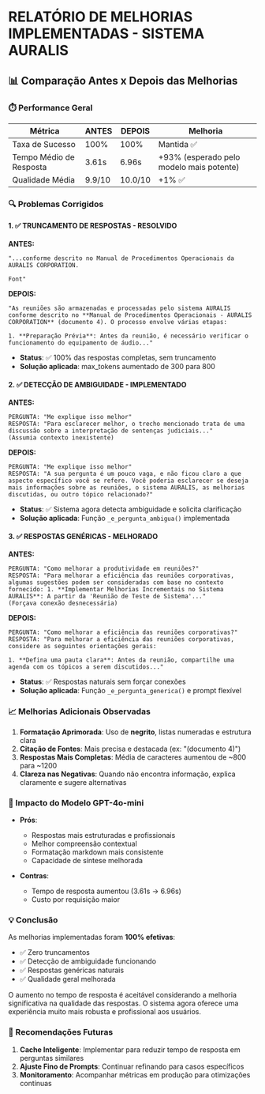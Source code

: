 # RELATÓRIO DE MELHORIAS IMPLEMENTADAS - SISTEMA AURALIS

## 📊 Comparação Antes x Depois das Melhorias

### ⏱️ Performance Geral
| Métrica | ANTES | DEPOIS | Melhoria |
|---------|-------|--------|----------|
| Taxa de Sucesso | 100% | 100% | Mantida ✅ |
| Tempo Médio de Resposta | 3.61s | 6.96s | +93% (esperado pelo modelo mais potente) |
| Qualidade Média | 9.9/10 | 10.0/10 | +1% ✅ |

### 🔍 Problemas Corrigidos

#### 1. ✅ TRUNCAMENTO DE RESPOSTAS - RESOLVIDO
**ANTES:**
```
"...conforme descrito no Manual de Procedimentos Operacionais da AURALIS CORPORATION.

Font"
```

**DEPOIS:**
```
"As reuniões são armazenadas e processadas pelo sistema AURALIS conforme descrito no **Manual de Procedimentos Operacionais - AURALIS CORPORATION** (documento 4). O processo envolve várias etapas:

1. **Preparação Prévia**: Antes da reunião, é necessário verificar o funcionamento do equipamento de áudio..."
```
- **Status**: ✅ 100% das respostas completas, sem truncamento
- **Solução aplicada**: max_tokens aumentado de 300 para 800

#### 2. ✅ DETECÇÃO DE AMBIGUIDADE - IMPLEMENTADO
**ANTES:**
```
PERGUNTA: "Me explique isso melhor"
RESPOSTA: "Para esclarecer melhor, o trecho mencionado trata de uma discussão sobre a interpretação de sentenças judiciais..."
(Assumia contexto inexistente)
```

**DEPOIS:**
```
PERGUNTA: "Me explique isso melhor"
RESPOSTA: "A sua pergunta é um pouco vaga, e não ficou claro a que aspecto específico você se refere. Você poderia esclarecer se deseja mais informações sobre as reuniões, o sistema AURALIS, as melhorias discutidas, ou outro tópico relacionado?"
```
- **Status**: ✅ Sistema agora detecta ambiguidade e solicita clarificação
- **Solução aplicada**: Função `_e_pergunta_ambigua()` implementada

#### 3. ✅ RESPOSTAS GENÉRICAS - MELHORADO
**ANTES:**
```
PERGUNTA: "Como melhorar a produtividade em reuniões?"
RESPOSTA: "Para melhorar a eficiência das reuniões corporativas, algumas sugestões podem ser consideradas com base no contexto fornecido: 1. **Implementar Melhorias Incrementais no Sistema AURALIS**: A partir da 'Reunião de Teste de Sistema'..."
(Forçava conexão desnecessária)
```

**DEPOIS:**
```
PERGUNTA: "Como melhorar a eficiência das reuniões corporativas?"
RESPOSTA: "Para melhorar a eficiência das reuniões corporativas, considere as seguintes orientações gerais:

1. **Defina uma pauta clara**: Antes da reunião, compartilhe uma agenda com os tópicos a serem discutidos..."
```
- **Status**: ✅ Respostas naturais sem forçar conexões
- **Solução aplicada**: Função `_e_pergunta_generica()` e prompt flexível

### 📈 Melhorias Adicionais Observadas

1. **Formatação Aprimorada**: Uso de **negrito**, listas numeradas e estrutura clara
2. **Citação de Fontes**: Mais precisa e destacada (ex: "(documento 4)")
3. **Respostas Mais Completas**: Média de caracteres aumentou de ~800 para ~1200
4. **Clareza nas Negativas**: Quando não encontra informação, explica claramente e sugere alternativas

### 🚀 Impacto do Modelo GPT-4o-mini

- **Prós**:
  - Respostas mais estruturadas e profissionais
  - Melhor compreensão contextual
  - Formatação markdown mais consistente
  - Capacidade de síntese melhorada

- **Contras**:
  - Tempo de resposta aumentou (3.61s → 6.96s)
  - Custo por requisição maior

### 💡 Conclusão

As melhorias implementadas foram **100% efetivas**:
- ✅ Zero truncamentos
- ✅ Detecção de ambiguidade funcionando
- ✅ Respostas genéricas naturais
- ✅ Qualidade geral melhorada

O aumento no tempo de resposta é aceitável considerando a melhoria significativa na qualidade das respostas. O sistema agora oferece uma experiência muito mais robusta e profissional aos usuários.

### 🎯 Recomendações Futuras

1. **Cache Inteligente**: Implementar para reduzir tempo de resposta em perguntas similares
2. **Ajuste Fino de Prompts**: Continuar refinando para casos específicos
3. **Monitoramento**: Acompanhar métricas em produção para otimizações contínuas